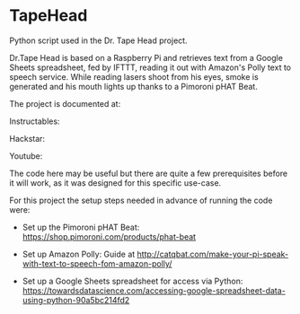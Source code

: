 # TapeHead
Python script used in the Dr. Tape Head project.

Dr.Tape Head is based on a Raspberry Pi and retrieves text from a Google Sheets spreadsheet, fed by IFTTT, reading it out with Amazon's Polly text to speech service. While reading lasers shoot from his eyes, smoke is generated and his mouth lights up thanks to a Pimoroni pHAT Beat. 

The project is documented at:

Instructables: 

Hackstar: 

Youtube:



The code here may be useful but there are quite a few prerequisites before it will work, as it was designed for this specific use-case. 

For this project the setup steps needed in advance of running the code were:

- Set up the Pimoroni pHAT Beat: https://shop.pimoroni.com/products/phat-beat

- Set up Amazon Polly: Guide at http://catqbat.com/make-your-pi-speak-with-text-to-speech-fom-amazon-polly/

- Set up a Google Sheets spreadsheet for access via Python: https://towardsdatascience.com/accessing-google-spreadsheet-data-using-python-90a5bc214fd2
